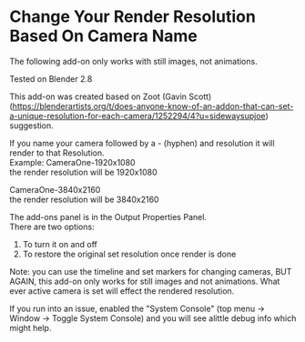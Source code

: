 # Change Your Render Resolution Based On Camera Name
The following add-on only works with still images, not animations.

Tested on Blender 2.8

This add-on was created based on Zoot (Gavin Scott) (https://blenderartists.org/t/does-anyone-know-of-an-addon-that-can-set-a-unique-resolution-for-each-camera/1252294/4?u=sidewaysupjoe) suggestion.

If you name your camera followed by a - (hyphen) and resolution it will render to that Resolution.  
Example: CameraOne-1920x1080  
the render resolution will be 1920x1080

CameraOne-3840x2160  
the render resolution will be 3840x2160

The add-ons panel is in the Output Properties Panel.  
There are two options:
1) To turn it on and off 
2) To restore the original set resolution once render is done

Note: you can use the timeline and set markers for changing cameras, BUT AGAIN, this add-on only works for still images and not animations. What ever active camera is set will effect the rendered resolution.

If you run into an issue, enabled the "System Console" (top menu -> Window -> Toggle System Console) and you will see alittle debug info which might help.
